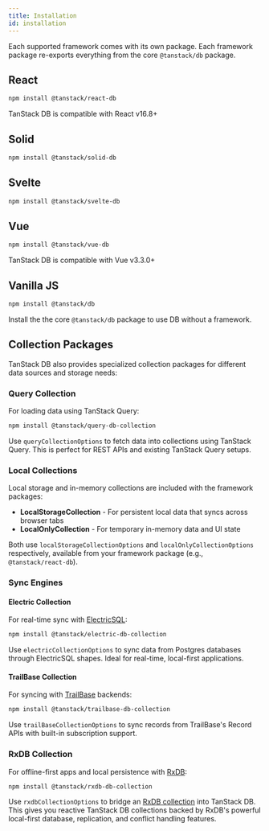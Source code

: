 ```yaml
---
title: Installation
id: installation
---
```


Each supported framework comes with its own package. Each framework package re-exports everything from the core `@tanstack/db` package.

## React

```sh
npm install @tanstack/react-db
```

TanStack DB is compatible with React v16.8+

## Solid

```sh
npm install @tanstack/solid-db
```

## Svelte

```sh
npm install @tanstack/svelte-db
```

## Vue

```sh
npm install @tanstack/vue-db
```

TanStack DB is compatible with Vue v3.3.0+

## Vanilla JS

```sh
npm install @tanstack/db
```

Install the the core `@tanstack/db` package to use DB without a framework.

## Collection Packages

TanStack DB also provides specialized collection packages for different data sources and storage needs:

### Query Collection

For loading data using TanStack Query:

```sh
npm install @tanstack/query-db-collection
```

Use `queryCollectionOptions` to fetch data into collections using TanStack Query. This is perfect for REST APIs and existing TanStack Query setups.

### Local Collections

Local storage and in-memory collections are included with the framework packages:

- **LocalStorageCollection** - For persistent local data that syncs across browser tabs
- **LocalOnlyCollection** - For temporary in-memory data and UI state

Both use `localStorageCollectionOptions` and `localOnlyCollectionOptions` respectively, available from your framework package (e.g., `@tanstack/react-db`).

### Sync Engines

#### Electric Collection

For real-time sync with [ElectricSQL](https://electric-sql.com):

```sh
npm install @tanstack/electric-db-collection
```

Use `electricCollectionOptions` to sync data from Postgres databases through ElectricSQL shapes. Ideal for real-time, local-first applications.

#### TrailBase Collection

For syncing with [TrailBase](https://trailbase.io) backends:

```sh
npm install @tanstack/trailbase-db-collection
```

Use `trailBaseCollectionOptions` to sync records from TrailBase's Record APIs with built-in subscription support.

### RxDB Collection

For offline-first apps and local persistence with [RxDB](https://rxdb.info):

```sh
npm install @tanstack/rxdb-db-collection
```

Use `rxdbCollectionOptions` to bridge an [RxDB collection](https://rxdb.info/rx-collection.html) into TanStack DB.
This gives you reactive TanStack DB collections backed by RxDB's powerful local-first database, replication, and conflict handling features.
